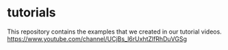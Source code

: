# tutorials
This repository contains the examples that we created in our tutorial videos.  https://www.youtube.com/channel/UCjBs_l6rUxhtZlfRhDuVGSg
